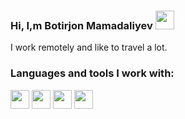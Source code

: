 ### Hi, I,m Botirjon Mamadaliyev    <img src="https://c.tenor.com/772UebLay2gAAAAi/dm4uz3-foekoe.gif" width="30px" />
      
  I work remotely and like to travel a lot.
  
  ### Languages and tools I work with:
  
  <code><img src="https://e7.pngegg.com/pngimages/329/783/png-clipart-html-logo-world-wide-web-cdr-angle.png" width='30px'></code>
  <code><img src="https://e7.pngegg.com/pngimages/674/1002/png-clipart-cascading-style-sheets-computer-icons-css3-world-wide-web-blue-angle-thumbnail.png" width='30px'></code>
  <code><img src="https://e7.pngegg.com/pngimages/329/783/png-clipart-html-logo-world-wide-web-cdr-angle.png" width='30px'></code>
  <code><img src="https://e7.pngegg.com/pngimages/329/783/png-clipart-html-logo-world-wide-web-cdr-angle.png" width='30px'></code>

